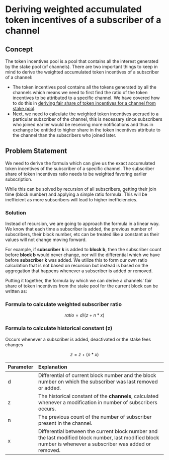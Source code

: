 # Deriving weighted accumulated token incentives of a subscriber of a channel

## Concept

The token incentives pool is a pool that contains all the interest generated by the stake pool \(of channels\). There are two important things to keep in mind to derive the weighted accumulated token incentives of a subscriber of a channel:

* The token incentives pool contains all the tokens generated by all the channels which means we need to first find the ratio of the token incentives to be attributed to a specific channel. We have covered how to do this in [deriving fair share of token incentives for a channel from stake pool](../channels/deriving-fair-share-of-token-incentives-for-a-channel-from-stake-pool.md).
* Next, we need to calculate the weighted token incentives accrued to a particular subscriber of the channel, this is necessary since subscribers who joined earlier would be receiving more notifications and thus in exchange be entitled to higher share in the token incentives attribute to the channel than the subscribers who joined later.

## Problem Statement

We need to derive the formula which can give us the exact accumulated token incentives of the subscriber of a specific channel. The subscriber share of token incentives ratio needs to be weighted favoring earlier subscription.

While this can be solved by recursion of all subscribers, getting their join time \(block number\) and applying a simple ratio formula. This will be inefficient as more subscribers will lead to higher inefficiencies.

### Solution

Instead of recursion, we are going to approach the formula in a linear way. We know that each time a subscriber is added, the previous number of subscribers, their block number, etc can be treated like a constant as their values will not change moving forward. 

For example, if **subscriber** **k** is added to **block b**, then the subscriber count before **block b** would never change, nor will the differential which we have before **subscriber** **k** was added. We utilize this to form our own ratio calculation that is not based on recursion but instead is based on the aggregation that happens whenever a subscriber is added or removed.

Putting it together, the formula by which we can derive a channels' fair share of token incentives from the stake pool for the current block can be written as:

### Formula to calculate weighted subscriber ratio

$$
ratio = d  / (z + n * x )
$$

### Formula to calculate historical constant \(z\) 

Occurs whenever a subscriber is added, deactivated or the stake fees changes

$$
z = z + (n * x )
$$

| Parameter | Explanation |
| :--- | :--- |
| d | Differential of current block number and the block number on which the subscriber was last removed or added. |
| z | The historical constant of the **channels**, calculated whenever a modification in number of subscribers occurs. |
| n | The previous count of the number of subscriber present in the channel. |
| x | Differential between the current block number and the last modified block number, last modified block number is whenever a  subscriber was added or removed. |

